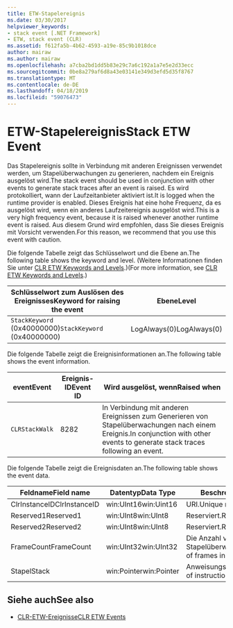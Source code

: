 ```yaml
---
title: ETW-Stapelereignis
ms.date: 03/30/2017
helpviewer_keywords:
- stack event [.NET Framework]
- ETW, stack event (CLR)
ms.assetid: f612fa5b-4b62-4593-a19e-85c9b1018dce
author: mairaw
ms.author: mairaw
ms.openlocfilehash: a7cba2bd1dd5b83e29c7a6c192a1a7e5e2d33ecc
ms.sourcegitcommit: 0be8a279af6d8a43e03141e349d3efd5d35f8767
ms.translationtype: MT
ms.contentlocale: de-DE
ms.lasthandoff: 04/18/2019
ms.locfileid: "59076473"
---
```

# <a name="stack-etw-event"></a><span data-ttu-id="73bb4-102">ETW-Stapelereignis</span><span class="sxs-lookup"><span data-stu-id="73bb4-102">Stack ETW Event</span></span>
<span data-ttu-id="73bb4-103">Das Stapelereignis sollte in Verbindung mit anderen Ereignissen verwendet werden, um Stapelüberwachungen zu generieren, nachdem ein Ereignis ausgelöst wird.</span><span class="sxs-lookup"><span data-stu-id="73bb4-103">The stack event should be used in conjunction with other events to generate stack traces after an event is raised.</span></span> <span data-ttu-id="73bb4-104">Es wird protokolliert, wann der Laufzeitanbieter aktiviert ist.</span><span class="sxs-lookup"><span data-stu-id="73bb4-104">It is logged when the runtime provider is enabled.</span></span> <span data-ttu-id="73bb4-105">Dieses Ereignis hat eine hohe Frequenz, da es ausgelöst wird, wenn ein anderes Laufzeitereignis ausgelöst wird.</span><span class="sxs-lookup"><span data-stu-id="73bb4-105">This is a very high frequency event, because it is raised whenever another runtime event is raised.</span></span> <span data-ttu-id="73bb4-106">Aus diesem Grund wird empfohlen, dass Sie dieses Ereignis mit Vorsicht verwenden.</span><span class="sxs-lookup"><span data-stu-id="73bb4-106">For this reason, we recommend that you use this event with caution.</span></span>  
  
 <span data-ttu-id="73bb4-107">Die folgende Tabelle zeigt das Schlüsselwort und die Ebene an.</span><span class="sxs-lookup"><span data-stu-id="73bb4-107">The following table shows the keyword and level.</span></span> <span data-ttu-id="73bb4-108">(Weitere Informationen finden Sie unter [CLR ETW Keywords and Levels](../../../docs/framework/performance/clr-etw-keywords-and-levels.md).)</span><span class="sxs-lookup"><span data-stu-id="73bb4-108">(For more information, see [CLR ETW Keywords and Levels](../../../docs/framework/performance/clr-etw-keywords-and-levels.md).)</span></span>  
  
|<span data-ttu-id="73bb4-109">Schlüsselwort zum Auslösen des Ereignisses</span><span class="sxs-lookup"><span data-stu-id="73bb4-109">Keyword for raising the event</span></span>|<span data-ttu-id="73bb4-110">Ebene</span><span class="sxs-lookup"><span data-stu-id="73bb4-110">Level</span></span>|  
|-----------------------------------|-----------|  
|<span data-ttu-id="73bb4-111">`StackKeyword` (0x40000000)</span><span class="sxs-lookup"><span data-stu-id="73bb4-111">`StackKeyword` (0x40000000)</span></span>|<span data-ttu-id="73bb4-112">LogAlways(0)</span><span class="sxs-lookup"><span data-stu-id="73bb4-112">LogAlways(0)</span></span>|  
  
 <span data-ttu-id="73bb4-113">Die folgende Tabelle zeigt die Ereignisinformationen an.</span><span class="sxs-lookup"><span data-stu-id="73bb4-113">The following table shows the event information.</span></span>  
  
|<span data-ttu-id="73bb4-114">event</span><span class="sxs-lookup"><span data-stu-id="73bb4-114">Event</span></span>|<span data-ttu-id="73bb4-115">Ereignis-ID</span><span class="sxs-lookup"><span data-stu-id="73bb4-115">Event ID</span></span>|<span data-ttu-id="73bb4-116">Wird ausgelöst, wenn</span><span class="sxs-lookup"><span data-stu-id="73bb4-116">Raised when</span></span>|  
|-----------|--------------|-----------------|  
|`CLRStackWalk`|<span data-ttu-id="73bb4-117">82</span><span class="sxs-lookup"><span data-stu-id="73bb4-117">82</span></span>|<span data-ttu-id="73bb4-118">In Verbindung mit anderen Ereignissen zum Generieren von Stapelüberwachungen nach einem Ereignis.</span><span class="sxs-lookup"><span data-stu-id="73bb4-118">In conjunction with other events to generate stack traces following an event.</span></span>|  
  
 <span data-ttu-id="73bb4-119">Die folgende Tabelle zeigt die Ereignisdaten an.</span><span class="sxs-lookup"><span data-stu-id="73bb4-119">The following table shows the event data.</span></span>  
  
|<span data-ttu-id="73bb4-120">Feldname</span><span class="sxs-lookup"><span data-stu-id="73bb4-120">Field name</span></span>|<span data-ttu-id="73bb4-121">Datentyp</span><span class="sxs-lookup"><span data-stu-id="73bb4-121">Data Type</span></span>|<span data-ttu-id="73bb4-122">Beschreibung</span><span class="sxs-lookup"><span data-stu-id="73bb4-122">Description</span></span>|  
|----------------|---------------|-----------------|  
|<span data-ttu-id="73bb4-123">ClrInstanceID</span><span class="sxs-lookup"><span data-stu-id="73bb4-123">ClrInstanceID</span></span>|<span data-ttu-id="73bb4-124">win:UInt16</span><span class="sxs-lookup"><span data-stu-id="73bb4-124">win:Uint16</span></span>|<span data-ttu-id="73bb4-125">URI.</span><span class="sxs-lookup"><span data-stu-id="73bb4-125">Unique runtime identifier.</span></span>|  
|<span data-ttu-id="73bb4-126">Reserved1</span><span class="sxs-lookup"><span data-stu-id="73bb4-126">Reserved1</span></span>|<span data-ttu-id="73bb4-127">win:UInt8</span><span class="sxs-lookup"><span data-stu-id="73bb4-127">win:UInt8</span></span>|<span data-ttu-id="73bb4-128">Reserviert.</span><span class="sxs-lookup"><span data-stu-id="73bb4-128">Reserved.</span></span>|  
|<span data-ttu-id="73bb4-129">Reserved2</span><span class="sxs-lookup"><span data-stu-id="73bb4-129">Reserved2</span></span>|<span data-ttu-id="73bb4-130">win:UInt8</span><span class="sxs-lookup"><span data-stu-id="73bb4-130">win:UInt8</span></span>|<span data-ttu-id="73bb4-131">Reserviert.</span><span class="sxs-lookup"><span data-stu-id="73bb4-131">Reserved.</span></span>|  
|<span data-ttu-id="73bb4-132">FrameCount</span><span class="sxs-lookup"><span data-stu-id="73bb4-132">FrameCount</span></span>|<span data-ttu-id="73bb4-133">win:UInt32</span><span class="sxs-lookup"><span data-stu-id="73bb4-133">win:UInt32</span></span>|<span data-ttu-id="73bb4-134">Die Anzahl von Frames in der Stapelüberwachung.</span><span class="sxs-lookup"><span data-stu-id="73bb4-134">The number of frames in the stack trace.</span></span>|  
|<span data-ttu-id="73bb4-135">Stapel</span><span class="sxs-lookup"><span data-stu-id="73bb4-135">Stack</span></span>|<span data-ttu-id="73bb4-136">win:Pointer</span><span class="sxs-lookup"><span data-stu-id="73bb4-136">win:Pointer</span></span>|<span data-ttu-id="73bb4-137">Anweisungszeigerspalten.</span><span class="sxs-lookup"><span data-stu-id="73bb4-137">Columns of instruction pointers.</span></span>|  
  
## <a name="see-also"></a><span data-ttu-id="73bb4-138">Siehe auch</span><span class="sxs-lookup"><span data-stu-id="73bb4-138">See also</span></span>

- [<span data-ttu-id="73bb4-139">CLR-ETW-Ereignisse</span><span class="sxs-lookup"><span data-stu-id="73bb4-139">CLR ETW Events</span></span>](../../../docs/framework/performance/clr-etw-events.md)
